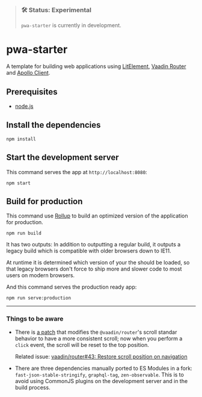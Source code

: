 > ### 🛠 Status: Experimental
>
> `pwa-starter` is currently in development.

# pwa-starter

A template for building web applications using [LitElement](https://github.com/Polymer/lit-element), [Vaadin Router](https://github.com/vaadin/vaadin-router) and [Apollo Client](https://github.com/apollographql/apollo-client).

## Prerequisites

- [node.js](https://nodejs.org)

## Install the dependencies

    npm install

## Start the development server

This command serves the app at `http://localhost:8080`:

    npm start

## Build for production

This command use [Rollup](https://github.com/rollup/rollup) to build an optimized version of the application for production.

    npm run build

It has two outputs: In addition to outputting a regular build, it outputs a legacy build which is compatible with older browsers down to IE11.

At runtime it is determined which version of your the should be loaded, so that legacy browsers don't force to ship more and slower code to most users on modern browsers.

And this command serves the production ready app:

    npm run serve:production

---

### Things to be aware

- There is [a patch](patches/@vaadin+router+1.7.1.patch) that modifies the `@vaadin/router`'s scroll standar behavior to have a more consistent scroll; now when you perform a `click` event, the scroll will be reset to the top position.

  Related issue: [vaadin/router#43: Restore scroll position on navigation](https://github.com/vaadin/vaadin-router/issues/43)

- There are three dependencies manually ported to ES Modules in a fork: `fast-json-stable-stringify`, `graphql-tag`, `zen-observable`. This is to avoid using CommonJS plugins on the development server and in the build process.
